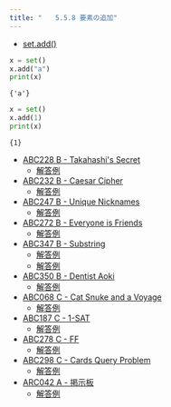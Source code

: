 ```yaml
---
title: "　　5.5.8 要素の追加"
---
```


* [set.add()](https://docs.python.org/ja/3/library/stdtypes.html#frozenset.add)

```python:サンプルコード：sample_425.py
x = set()
x.add("a")
print(x)
```

```text:実行結果
{'a'}
```

```python:サンプルコード：sample_426.py
x = set()
x.add(1)
print(x)
```

```text:実行結果
{1}
```

- [ABC228 B - Takahashi's Secret](https://atcoder.jp/contests/abc228/tasks/abc228_b)
    - [解答例](https://atcoder.jp/contests/abc228/submissions/28883320)
- [ABC232 B - Caesar Cipher](https://atcoder.jp/contests/abc232/tasks/abc232_b)
    - [解答例](https://atcoder.jp/contests/abc232/submissions/28884115)
- [ABC247 B - Unique Nicknames](https://atcoder.jp/contests/abc247/tasks/abc247_b)
    - [解答例](https://atcoder.jp/contests/abc247/submissions/30949368)
- [ABC272 B - Everyone is Friends](https://atcoder.jp/contests/abc272/tasks/abc272_b)
    - [解答例](https://atcoder.jp/contests/abc272/submissions/35517054)
- [ABC347 B - Substring](https://atcoder.jp/contests/abc347/tasks/abc347_b)
    - [解答例](https://atcoder.jp/contests/abc347/submissions/51921866)
    - [解答例](https://atcoder.jp/contests/abc347/submissions/51922059)
- [ABC350 B - Dentist Aoki](https://atcoder.jp/contests/abc350/tasks/abc350_b)
    - [解答例](https://atcoder.jp/contests/abc350/submissions/52692228)
- [ABC068 C - Cat Snuke and a Voyage](https://atcoder.jp/contests/abc068/tasks/arc079_a)
    - [解答例](https://atcoder.jp/contests/abc068/submissions/17921524)
- [ABC187 C - 1-SAT](https://atcoder.jp/contests/abc187/tasks/abc187_c)
    - [解答例](https://atcoder.jp/contests/abc187/submissions/22576870)
- [ABC278 C - FF](https://atcoder.jp/contests/abc278/tasks/abc278_c)
    - [解答例](https://atcoder.jp/contests/abc278/submissions/37119781)
- [ABC298 C - Cards Query Problem](https://atcoder.jp/contests/abc298/tasks/abc298_c)
    - [解答例](https://atcoder.jp/contests/abc298/submissions/40771928)
- [ARC042 A - 掲示板](https://atcoder.jp/contests/arc042/tasks/arc042_a)
    - [解答例](https://atcoder.jp/contests/arc042/submissions/18046795)